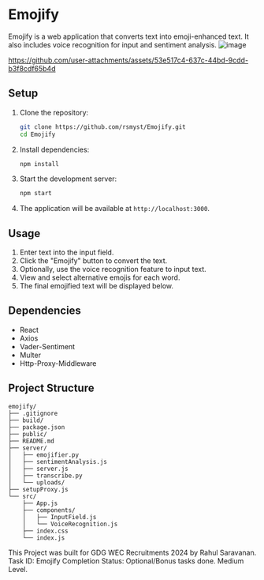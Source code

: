 # Emojify

Emojify is a web application that converts text into emoji-enhanced text. It also includes voice recognition for input and sentiment analysis.
![image](https://github.com/user-attachments/assets/b3bb0f8f-57de-427c-be2b-bfe6ccee0e02)


https://github.com/user-attachments/assets/53e517c4-637c-44bd-9cdd-b3f8cdf65b4d


## Setup

1. Clone the repository:

   ```sh
   git clone https://github.com/rsmyst/Emojify.git
   cd Emojify
   ```

2. Install dependencies:

   ```sh
   npm install
   ```

3. Start the development server:

   ```sh
   npm start
   ```

4. The application will be available at `http://localhost:3000`.

## Usage

1. Enter text into the input field.
2. Click the "Emojify" button to convert the text.
3. Optionally, use the voice recognition feature to input text.
4. View and select alternative emojis for each word.
5. The final emojified text will be displayed below.

## Dependencies

- React
- Axios
- Vader-Sentiment
- Multer
- Http-Proxy-Middleware

## Project Structure

```
emojify/
├── .gitignore
├── build/
├── package.json
├── public/
├── README.md
├── server/
│   ├── emojifier.py
│   ├── sentimentAnalysis.js
│   ├── server.js
│   ├── transcribe.py
│   └── uploads/
├── setupProxy.js
└── src/
    ├── App.js
    ├── components/
    │   ├── InputField.js
    │   └── VoiceRecognition.js
    ├── index.css
    └── index.js
```

This Project was built for GDG WEC Recruitments 2024 by Rahul Saravanan.
Task ID: Emojify
Completion Status: Optional/Bonus tasks done. Medium Level.
